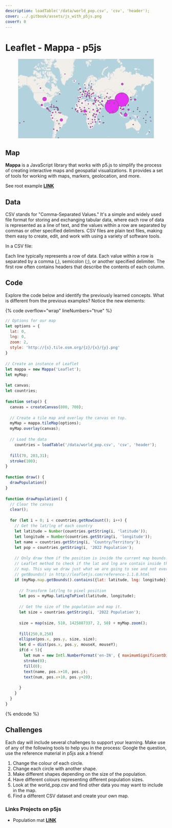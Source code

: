 ```yaml
---
description: loadTable('/data/world_pop.csv', 'csv', 'header');
cover: ../.gitbook/assets/js_with_p5js.png
coverY: 0
---
```


# Leaflet - Mappa - p5js

<figure><img src="../.gitbook/assets/Screen Shot 2023-08-03 at 11.19.51 AM.png" alt=""><figcaption></figcaption></figure>

## Map

**Mappa** is a JavaScript library that works with p5.js to simplify the process of creating interactive maps and geospatial visualizations. It provides a set of tools for working with maps, markers, geolocation, and more.

See root example [**LINK**](https://mappa.js.org/docs/examples-leaflet.html)

## Data

CSV stands for "Comma-Separated Values." It's a simple and widely used file format for storing and exchanging tabular data, where each row of data is represented as a line of text, and the values within a row are separated by commas or other specified delimiters. CSV files are plain text files, making them easy to create, edit, and work with using a variety of software tools.

In a CSV file:

Each line typically represents a row of data. Each value within a row is separated by a comma (,), semicolon (;), or another specified delimiter. The first row often contains headers that describe the contents of each column.

## Code

Explore the code below and identify the previously learned concepts.  What is different from the previous examples?  Notice the new elements:

{% code overflow="wrap" lineNumbers="true" %}
```javascript
// Options for our map
let options = {
  lat: 0,
  lng: 0,
  zoom: 2,
  style: 'http://{s}.tile.osm.org/{z}/{x}/{y}.png'
}

// Create an instance of Leaflet
let mappa = new Mappa('Leaflet');
let myMap;

let canvas;
let countries;

function setup() {
  canvas = createCanvas(800, 700);

  // Create a tile map and overlay the canvas on top.
  myMap = mappa.tileMap(options);
  myMap.overlay(canvas);

  // Load the data
    countries = loadTable('/data/world_pop.csv', 'csv', 'header');

  fill(70, 203,31);	
  stroke(100);
}

function draw() {
  drawPopulation()
}

function drawPopulation() {
  // Clear the canvas
  clear();

  for (let i = 0; i < countries.getRowCount(); i++) {
    // Get the lat/lng of each country 
    let latitude = Number(countries.getString(i, 'latitude'));
    let longitude = Number(countries.getString(i, 'longitude'));
    let name = countries.getString(i, 'Country/Territory');
    let pop = countries.getString(i, '2022 Population');

    // Only draw them if the position is inside the current map bounds. We use a
    // Leaflet method to check if the lat and lng are contain inside the current
    // map. This way we draw just what we are going to see and not everything. See
    // getBounds() in http://leafletjs.com/reference-1.1.0.html
    if (myMap.map.getBounds().contains({lat: latitude, lng: longitude})) {
      
      // Transform lat/lng to pixel position
      let pos = myMap.latLngToPixel(latitude, longitude);
      
      // Get the size of the population and map it.
      let size = countries.getString(i, '2022 Population');
      
      size = map(size, 510, 1425887337, 2, 50) + myMap.zoom();
      
      fill(250,0,250)
      ellipse(pos.x, pos.y, size, size);
      let d = dist(pos.x, pos.y, mouseX, mouseY);
      if(d < 5){
        let num = new Intl.NumberFormat('en-IN', { maximumSignificantDigits: 3 }).format(pop);
        stroke(0);
        fill(0);
        text(name, pos.x+10, pos.y);
        text(num, pos.x+10, pos.y+20);
        
      }
    }
  }
}
```
{% endcode %}

## Challenges

Each day will include several challenges to support your learning.  Make use of any of the following tools to help you in the process: Google the question, use the reference material in p5js ask a friend!

1. Change the colour of each circle.
2. Change each circle with another shape.
3. Make different shapes depending on the size of the population.
4. Have different colours representing different population sizes.
5. Look at the world\_pop.csv and find other data you may want to include in the map.
6. Find a different CSV dataset and create your own map.

### Links Projects on p5js&#x20;

* Population mat [**LINK**](https://editor.p5js.org/Garcila/sketches/yOWjPW5fG)
